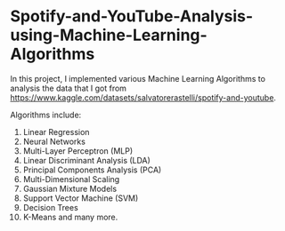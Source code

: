 # Spotify-and-YouTube-Analysis-using-Machine-Learning-Algorithms

In this project, I implemented various Machine Learning Algorithms to analysis the data that I got from https://www.kaggle.com/datasets/salvatorerastelli/spotify-and-youtube.

Algorithms include:
1. Linear Regression
2. Neural Networks
3. Multi-Layer Perceptron (MLP)
4. Linear Discriminant Analysis (LDA)
5. Principal Components Analysis (PCA)
6. Multi-Dimensional Scaling
7. Gaussian Mixture Models
8. Support Vector Machine (SVM)
9. Decision Trees
10. K-Means and many more.
